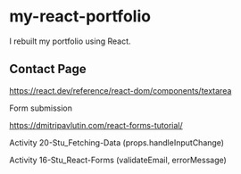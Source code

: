 # my-react-portfolio
I rebuilt my portfolio using React.

## Contact Page
https://react.dev/reference/react-dom/components/textarea


Form submission

https://dmitripavlutin.com/react-forms-tutorial/ 

Activity 20-Stu_Fetching-Data (props.handleInputChange)

Activity 16-Stu_React-Forms (validateEmail, errorMessage)
